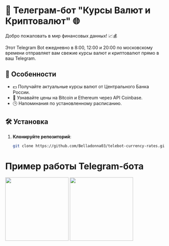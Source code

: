 # 🚀 Телеграм-бот "Курсы Валют и Криптовалют" 🌐

Добро пожаловать в мир финансовых данных! 📈💰

Этот Telegram Bot ежедневно в 8:00, 12:00 и 20:00 по московскому времени отправляет вам свежие курсы валют и криптовалют прямо в ваш Telegram.

## 🌟 Особенности

- 💵 Получайте актуальные курсы валют от Центрального Банка России.
- 💎 Узнавайте цены на Bitcoin и Ethereum через API Coinbase.
- 🕒 Напоминания по установленному расписанию.

## 🛠 Установка

1. **Клонируйте репозиторий**:
   ```sh
   git clone https://github.com/Belladonna03/telebot-currency-rates.git
   
# Пример работы Telegram-бота

<img src="https://github.com/Belladonna03/telebot-currency-rates/blob/master/images/img1.jpg" width="200" /> <img src="https://github.com/Belladonna03/telebot-currency-rates/blob/master/images/img2.jpg" width="200" />